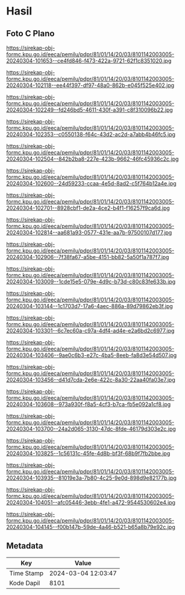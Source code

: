 # Hasil

## Foto C Plano

https://sirekap-obj-formc.kpu.go.id/eeca/pemilu/pdpr/81/01/14/20/03/8101142003005-20240304-101653--ce4fd846-f473-422a-9721-62f1c8351020.jpg

https://sirekap-obj-formc.kpu.go.id/eeca/pemilu/pdpr/81/01/14/20/03/8101142003005-20240304-102118--ee44f397-df97-48a0-862b-e045f525e402.jpg

https://sirekap-obj-formc.kpu.go.id/eeca/pemilu/pdpr/81/01/14/20/03/8101142003005-20240304-102249--fd246bd5-4611-430f-a391-c8f310096b22.jpg

https://sirekap-obj-formc.kpu.go.id/eeca/pemilu/pdpr/81/01/14/20/03/8101142003005-20240304-102353--c0550138-f64c-43d2-ac2d-a7abb4b46fc5.jpg

https://sirekap-obj-formc.kpu.go.id/eeca/pemilu/pdpr/81/01/14/20/03/8101142003005-20240304-102504--842b2ba8-227e-423b-9662-46fc45936c2c.jpg

https://sirekap-obj-formc.kpu.go.id/eeca/pemilu/pdpr/81/01/14/20/03/8101142003005-20240304-102600--24d59233-ccaa-4e5d-8ad2-c5f764b12a4e.jpg

https://sirekap-obj-formc.kpu.go.id/eeca/pemilu/pdpr/81/01/14/20/03/8101142003005-20240304-102701--8928cbf1-de2a-4ce2-b4f1-f16257f9ca6d.jpg

https://sirekap-obj-formc.kpu.go.id/eeca/pemilu/pdpr/81/01/14/20/03/8101142003005-20240304-102814--aa681a93-0577-431e-aa7b-97500107d177.jpg

https://sirekap-obj-formc.kpu.go.id/eeca/pemilu/pdpr/81/01/14/20/03/8101142003005-20240304-102906--7f38fa67-a5be-4151-bb82-5a50f1a787f7.jpg

https://sirekap-obj-formc.kpu.go.id/eeca/pemilu/pdpr/81/01/14/20/03/8101142003005-20240304-103009--1cde15e5-079e-4d9c-b73d-c80c83fe633b.jpg

https://sirekap-obj-formc.kpu.go.id/eeca/pemilu/pdpr/81/01/14/20/03/8101142003005-20240304-103144--1c1703d7-17a6-4aec-886a-89d79862eb3f.jpg

https://sirekap-obj-formc.kpu.go.id/eeca/pemilu/pdpr/81/01/14/20/03/8101142003005-20240304-103301--6c7ec60a-c97a-4df4-ad4e-e2a6bd2c6977.jpg

https://sirekap-obj-formc.kpu.go.id/eeca/pemilu/pdpr/81/01/14/20/03/8101142003005-20240304-103406--9ae0c6b3-e27c-4ba5-8eeb-fa8d3e54d507.jpg

https://sirekap-obj-formc.kpu.go.id/eeca/pemilu/pdpr/81/01/14/20/03/8101142003005-20240304-103456--d41d7cda-2e6e-422c-8a30-22aa40fa03e7.jpg

https://sirekap-obj-formc.kpu.go.id/eeca/pemilu/pdpr/81/01/14/20/03/8101142003005-20240304-103608--973a930f-f8a5-4cf3-b7ca-fb5e092a1cf8.jpg

https://sirekap-obj-formc.kpu.go.id/eeca/pemilu/pdpr/81/01/14/20/03/8101142003005-20240304-103700--24a2d065-3130-47dc-8fde-46179d303e2c.jpg

https://sirekap-obj-formc.kpu.go.id/eeca/pemilu/pdpr/81/01/14/20/03/8101142003005-20240304-103825--1c56131c-45fe-4d8b-bf3f-68b9f7fb2bbe.jpg

https://sirekap-obj-formc.kpu.go.id/eeca/pemilu/pdpr/81/01/14/20/03/8101142003005-20240304-103935--81019e3a-7b80-4c25-9e0d-898d9e82177b.jpg

https://sirekap-obj-formc.kpu.go.id/eeca/pemilu/pdpr/81/01/14/20/03/8101142003005-20240304-104051--afc05446-3ebb-4fe1-a472-9544530602e4.jpg

https://sirekap-obj-formc.kpu.go.id/eeca/pemilu/pdpr/81/01/14/20/03/8101142003005-20240304-104145--f00b147b-59de-4a46-b521-b65a8b79e92c.jpg


## Metadata

| Key        | Value               |
| ---------- | ------------------- |
| Time Stamp | 2024-03-04 12:03:47 |
| Kode Dapil | 8101                |



